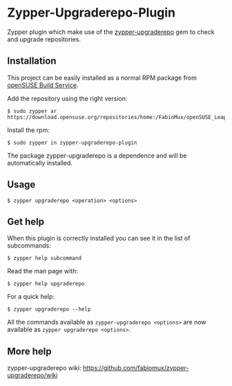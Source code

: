 # Zypper-Upgraderepo-Plugin
Zypper plugin which make use of the [zypper-upgraderepo](https://github.com/fabiomux/zypper-upgraderepo) gem
to check and upgrade repositories.

## Installation
This project can be easily installed as a normal RPM package from 
[openSUSE Build Service](https://build.opensuse.org/package/show/home:FabioMux/zypper-upgraderepo-plugin).

Add the repository using the right version:
```
$ sudo zypper ar https://download.opensuse.org/repositories/home:/FabioMux/openSUSE_Leap_42.3/home:FabioMux.repo
```

Install the rpm:
```
$ sudo zypper in zypper-upgraderepo-plugin
```

The package zypper-upgraderepo is a dependence and will be automatically installed.

## Usage
```
$ zypper upgraderepo <operation> <options>
```

## Get help
When this plugin is correctly installed you can see it in the list of subcommands:
```
$ zypper help subcommand
```

Read the man page with:
```
$ zypper help upgraderepo
```

For a quick help:
```
$ zypper upgraderepo --help
```

All the commands available as `zypper-upgraderepo <options>` are now available as `zypper upgraderepo <options>`.

## More help
zypper-upgraderepo wiki: https://github.com/fabiomux/zypper-upgraderepo/wiki
